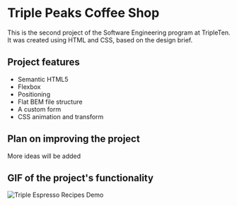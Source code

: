 # Triple Peaks Coffee Shop

This is the second project of the Software Engineering program at TripleTen. It was created using HTML and CSS, based on the design brief.

## Project features

- Semantic HTML5
- Flexbox
- Positioning
- Flat BEM file structure
- A custom form
- CSS animation and transform

## Plan on improving the project

More ideas will be added

## GIF of the project's functionality

![Triple Espresso Recipes Demo](images/Triple_Espresso_Recipes_Demo.gif)
